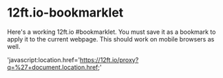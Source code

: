 # 12ft.io-bookmarklet
Here's a working 12ft.io #bookmarklet.
You must save it as a bookmark to apply it to the current webpage. This should work on mobile browsers as well.

'javascript:location.href='https://12ft.io/proxy?q=%27+document.location.href;'

